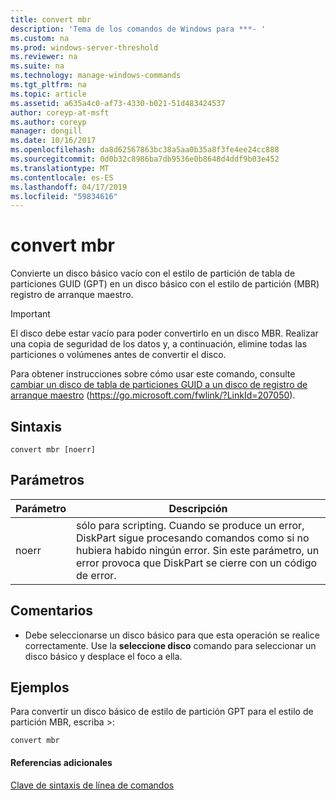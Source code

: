 ```yaml
---
title: convert mbr
description: 'Tema de los comandos de Windows para ***- '
ms.custom: na
ms.prod: windows-server-threshold
ms.reviewer: na
ms.suite: na
ms.technology: manage-windows-commands
ms.tgt_pltfrm: na
ms.topic: article
ms.assetid: a635a4c0-af73-4330-b021-51d483424537
author: coreyp-at-msft
ms.author: coreyp
manager: dongill
ms.date: 10/16/2017
ms.openlocfilehash: da8d62567863bc38a5aa0b35a8f3fe4ee24cc888
ms.sourcegitcommit: 0d0b32c8986ba7db9536e0b8648d4ddf9b03e452
ms.translationtype: MT
ms.contentlocale: es-ES
ms.lasthandoff: 04/17/2019
ms.locfileid: "59834616"
---
```

# <a name="convert-mbr"></a>convert mbr



Convierte un disco básico vacío con el estilo de partición de tabla de particiones GUID (GPT) en un disco básico con el estilo de partición (MBR) registro de arranque maestro.

> [!IMPORTANT]
> El disco debe estar vacío para poder convertirlo en un disco MBR. Realizar una copia de seguridad de los datos y, a continuación, elimine todas las particiones o volúmenes antes de convertir el disco.

Para obtener instrucciones sobre cómo usar este comando, consulte [cambiar un disco de tabla de particiones GUID a un disco de registro de arranque maestro](https://go.microsoft.com/fwlink/?LinkId=207050) (https://go.microsoft.com/fwlink/?LinkId=207050).

## <a name="syntax"></a>Sintaxis

```
convert mbr [noerr]
```

## <a name="parameters"></a>Parámetros

|Parámetro|Descripción|
|---------|-----------|
|noerr|sólo para scripting. Cuando se produce un error, DiskPart sigue procesando comandos como si no hubiera habido ningún error. Sin este parámetro, un error provoca que DiskPart se cierre con un código de error.|

## <a name="remarks"></a>Comentarios

-   Debe seleccionarse un disco básico para que esta operación se realice correctamente. Use la **seleccione disco** comando para seleccionar un disco básico y desplace el foco a ella.

## <a name="BKMK_examples"></a>Ejemplos

Para convertir un disco básico de estilo de partición GPT para el estilo de partición MBR, escriba >:
```
convert mbr
```

#### <a name="additional-references"></a>Referencias adicionales

[Clave de sintaxis de línea de comandos](command-line-syntax-key.md)

